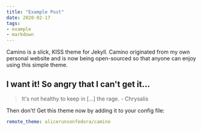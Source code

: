 ```yaml
---
title: "Example Post"
date: 2020-02-17
tags:
- example
- markdown
---
```


Camino is a slick, KISS theme for Jekyll. Camino originated from my own personal website and is now being open-sourced so that anyone can enjoy using this simple theme.

## I want it! So angry that I can't get it...

> It's not healthy to keep in [...] the rage. - Chrysalis

Then don't! Get this theme now by adding it to your config file:

```yml
remote_theme: alicerunsonfedora/camino
```